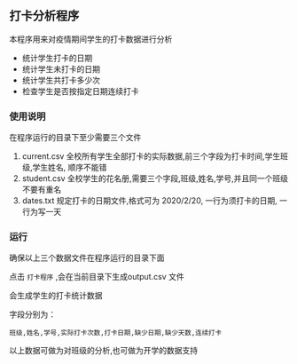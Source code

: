 ## 打卡分析程序

本程序用来对疫情期间学生的打卡数据进行分析

- 统计学生打卡的日期
- 统计学生未打卡的日期
- 统计学生共打卡多少次
- 检查学生是否按指定日期连续打卡

### 使用说明

在程序运行的目录下至少需要三个文件

1. current.csv 全校所有学生全部打卡的实际数据,前三个字段为打卡时间,学生班级,学生姓名, 顺序不能错
1. student.csv 全校学生的花名册,需要三个字段,班级,姓名,学号,并且同一个班级不要有重名
1. dates.txt 规定打卡的日期文件,格式可为 2020/2/20, 一行为须打卡的日期, 一行为写一天

### 运行

确保以上三个数据文件在程序运行的目录下面

点击 `打卡程序` ,会在当前目录下生成output.csv 文件

会生成学生的打卡统计数据

字段分别为：

```
班级,姓名,学号,实际打卡次数,打卡日期,缺少日期,缺少天数,连续打卡
```

以上数据可做为对班级的分析,也可做为开学的数据支持